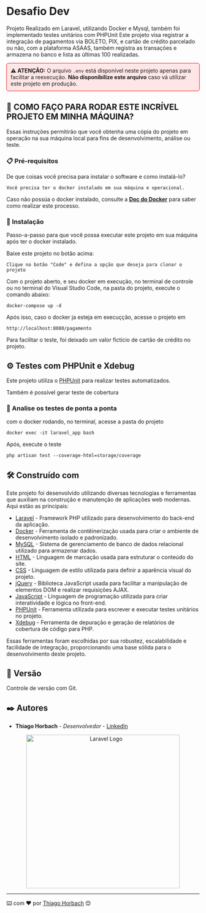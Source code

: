 # Desafio Dev

Projeto Realizado em Laravel, utilizando Docker e Mysql, também foi implementado testes unitários com PHPUnit
Este projeto visa registrar a integração de pagamentos via BOLETO, PIX, e cartão de crédito parcelado ou não, com a plataforma ASAAS, também registra as transações e armazena no banco e lista as últimas 100 realizadas.

<div style="border:1px solid #e00; padding: 10px; border-radius: 5px; background-color: #ffe6e6;">
  <strong>⚠️ ATENÇÃO:</strong> O arquivo <code>.env</code> está disponível neste projeto apenas para facilitar a reexecução. <strong>Não disponibilize este arquivo</strong> caso vá utilizar este projeto em produção.
</div>


## 🚀 COMO FAÇO PARA RODAR ESTE INCRÍVEL PROJETO EM MINHA MÁQUINA?

Essas instruções permitirão que você obtenha uma cópia do projeto em operação na sua máquina local para fins de desenvolvimento, análise ou teste.


### 📋 Pré-requisitos

De que coisas você precisa para instalar o software e como instalá-lo?

```
Você precisa ter o docker instalado em sua máquina e operacional.
```

Caso não possúa o docker instalado, consulte a **[Doc do Docker](https://docs.docker.com/)** para saber como realizar este processo.

### 🔧 Instalação

Passo-a-passo para que você possa executar este projeto em sua máquina após ter o docker instalado.

Baixe este projeto no botão acima:

```
Clique no botão "Code" e defina a opção que deseja para clonar o projeto
```

Com o projeto aberto, e seu docker em execução, no terminal de controle ou no terminal do Visual Studio Code, na pasta do projeto, execute o comando abaixo:

```
docker-compose up -d
```


Após isso, caso o docker ja esteja em execuçção, acesse o projeto em

```
http://localhost:8080/pagamento
```

Para facilitar o teste, foi deixado um valor fictício de cartão de crédito no projeto.


## ⚙️ Testes com PHPUnit e Xdebug

Este projeto utiliza o [PHPUnit](https://phpunit.de/) para realizar testes automatizados.

Também é possível gerar teste de cobertura


### 🔩 Analise os testes de ponta a ponta

com o docker rodando, no terminal, acesse a pasta do projeto

```
docker exec -it laravel_app bash 
```

Após, execute o teste

```
php artisan test --coverage-html=storage/coverage
```



## 🛠️ Construído com

Este projeto foi desenvolvido utilizando diversas tecnologias e ferramentas que auxiliam na construção e manutenção de aplicações web modernas. Aqui estão as principais:

* [Laravel](https://laravel.com/docs) - Framework PHP utilizado para desenvolvimento do back-end da aplicação.
* [Docker](https://www.docker.com/) - Ferramenta de contêinerização usada para criar o ambiente de desenvolvimento isolado e padronizado.
* [MySQL](https://www.mysql.com/) - Sistema de gerenciamento de banco de dados relacional utilizado para armazenar dados.
* [HTML](https://developer.mozilla.org/en-US/docs/Web/HTML) - Linguagem de marcação usada para estruturar o conteúdo do site.
* [CSS](https://developer.mozilla.org/en-US/docs/Web/CSS) - Linguagem de estilo utilizada para definir a aparência visual do projeto.
* [jQuery](https://jquery.com/) - Biblioteca JavaScript usada para facilitar a manipulação de elementos DOM e realizar requisições AJAX.
* [JavaScript](https://developer.mozilla.org/en-US/docs/Web/JavaScript) - Linguagem de programação utilizada para criar interatividade e lógica no front-end.
* [PHPUnit](https://phpunit.de/) - Ferramenta utilizada para escrever e executar testes unitários no projeto.
* [Xdebug](https://xdebug.org/docs) - Ferramenta de depuração e geração de relatórios de cobertura de código para PHP.

Essas ferramentas foram escolhidas por sua robustez, escalabilidade e facilidade de integração, proporcionando uma base sólida para o desenvolvimento deste projeto.

## 📌 Versão

Controle de versão com Git.

## ✒️ Autores


* **Thiago Horbach** - *Desenvolvedor* - [LinkedIn](https://www.linkedin.com/in/thiagohorbach)




<p align="center"><a href="https://laravel.com" target="_blank"><img src="https://raw.githubusercontent.com/laravel/art/master/logo-lockup/5%20SVG/2%20CMYK/1%20Full%20Color/laravel-logolockup-cmyk-red.svg" width="400" alt="Laravel Logo"></a></p>


---
⌨️ com ❤️ por [Thiago Horbach](https://www.linkedin.com/in/thiagohorbach) 😊

